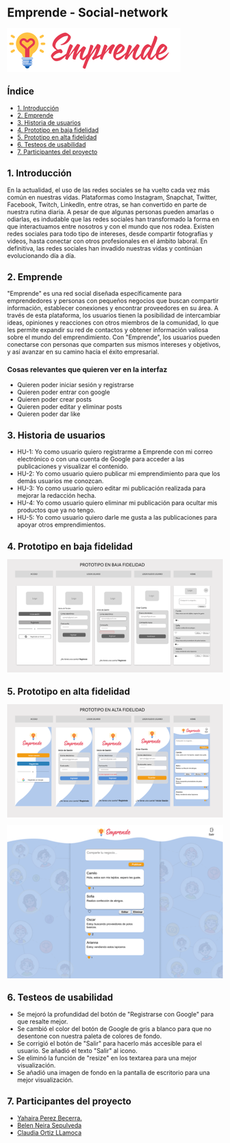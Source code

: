 # Emprende - Social-network

![Emprende](./src/lib/img/emprendeText.png)

## Índice

* [1. Introducción](#1-introducción)
* [2. Emprende](#2-emprende)
* [3. Historia de usuarios](#3-historia-de-usuarios)
* [4. Prototipo en baja fidelidad ](#4-prototipo-en-baja-fidelidad)
* [5. Prototipo en alta fidelidad ](#5-prototipo-en-alta-fidelidad)
* [6. Testeos de usabilidad ](#6-testeos-de-usabilidad)
* [7. Participantes del proyecto](#7-participantes-del-proyecto)

## 1. Introducción

En la actualidad, el uso de las redes sociales se ha vuelto cada vez más común en nuestras vidas. Plataformas como Instagram, Snapchat, Twitter, Facebook, Twitch, LinkedIn, entre otras, se han convertido en parte de nuestra rutina diaria. A pesar de que algunas personas pueden amarlas o odiarlas, es indudable que las redes sociales han transformado la forma en que interactuamos entre nosotros y con el mundo que nos rodea. Existen redes sociales para todo tipo de intereses, desde compartir fotografías y videos, hasta conectar con otros profesionales en el ámbito laboral. En definitiva, las redes sociales han invadido nuestras vidas y continúan evolucionando día a día.

## 2. Emprende

"Emprende" es una red social diseñada específicamente para emprendedores y personas con pequeños negocios que buscan compartir información, establecer conexiones y encontrar proveedores en su área.
A través de esta plataforma, los usuarios tienen la posibilidad de intercambiar ideas, opiniones y reacciones con otros miembros de la comunidad, lo que les permite expandir su red de contactos y obtener información valiosa sobre el mundo del emprendimiento. Con "Emprende", los usuarios pueden conectarse con personas que comparten sus mismos intereses y objetivos, y así avanzar en su camino hacia el éxito empresarial.

### Cosas relevantes que quieren ver en la interfaz

* Quieren poder iniciar sesión y registrarse
* Quieren poder entrar con google
* Quieren poder crear posts
* Quieren poder editar y eliminar posts
* Quieren poder dar like

## 3. Historia de usuarios

* HU-1: Yo como usuario quiero registrarme a Emprende con mi correo electrónico o  con una cuenta de Google para acceder a las publicaciones y visualizar el contenido.
* HU-2: Yo como usuario quiero publicar mi emprendimiento para que los demás usuarios me conozcan.
* HU-3: Yo como usuario quiero editar mi publicación realizada para mejorar la redacción hecha.
* HU-4: Yo como usuario quiero eliminar mi publicación para ocultar mis productos que ya no tengo.
* HU-5: Yo como usuario quiero darle me gusta a las publicaciones para apoyar otros emprendimientos.

## 4. Prototipo en baja fidelidad

![Emprende](./src/lib/img/bajaFidelidad.png)

## 5. Prototipo en alta fidelidad

![Emprende](./src/lib/img/altaFidelidad%20.png)

![Emprende](./src/lib/img/fondoHomeReadme.png)

## 6. Testeos de usabilidad

* Se mejoró la profundidad del botón de "Registrarse con Google" para que resalte mejor.
* Se cambió el color del botón de Google de gris a blanco para que no desentone con nuestra paleta de colores de fondo.
* Se corrigió el botón de "Salir" para hacerlo más accesible para el usuario. Se añadió el texto "Salir" al icono.
* Se eliminó la función de "resize" en los textarea para una mejor visualización.
* Se añadió una imagen de fondo en la pantalla de escritorio para una mejor visualización.

## 7. Participantes del proyecto

* [Yahaira Perez Becerra.](https://github.com/YahairaPerez1994)
* [Belen Neira Sepulveda](https://github.com/Belenoese)
* [Claudia Ortiz LLamoca](https://github.com/ClauOrtiiz)
